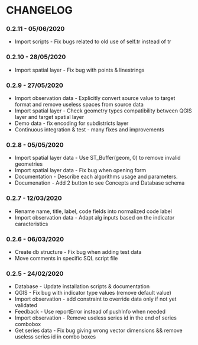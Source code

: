 # CHANGELOG

### 0.2.11 - 05/06/2020

* Import scripts - Fix bugs related to old use of self.tr instead of tr

### 0.2.10 - 28/05/2020

* Import spatial layer - Fix bug with points & linestrings

### 0.2.9 - 27/05/2020

* Import observation data - Explicitly convert source value to target format and remove useless spaces from source data
* Import spatial layer - Check geometry types compatibility between QGIS layer and target spatial layer
* Demo data - fix encoding for subdistricts layer
* Continuous integration & test - many fixes and improvements

### 0.2.8 - 05/05/2020

* Import spatial layer data - Use ST_Buffer(geom, 0) to remove invalid geometries
* Import spatial layer data - Fix bug when opening form
* Documentation - Describe each algorithms usage and parameters.
* Documenation - Add 2 button to see Concepts and Database schema

### 0.2.7 - 12/03/2020
 
* Rename name, title, label, code fields into normalized code label
* Import observation data - Adapt alg inputs based on the indicator caracteristics

### 0.2.6 - 06/03/2020

* Create db structure - Fix bug when adding test data
* Move comments in specific SQL script file

### 0.2.5 - 24/02/2020

* Database - Update installation scripts & documentation
* QGIS - Fix bug with indicator type values (remove default value)
* Import observation - add constraint to override data only if not yet validated
* Feedback - Use reportError instead of pushInfo when needed
* Import observation - Remove useless series id in the end of series combobox
* Get series data - Fix bug giving wrong vector dimensions && remove useless series id in combo boxes
